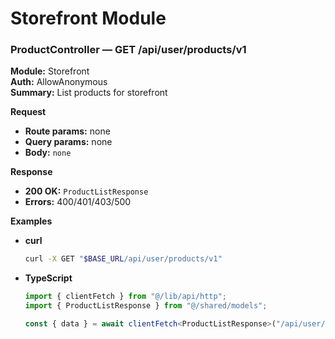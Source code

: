 # Storefront Module

### ProductController — GET /api/user/products/v1
**Module:** Storefront  
**Auth:** AllowAnonymous  
**Summary:** List products for storefront

**Request**
- **Route params:** none
- **Query params:** none
- **Body:** `none`

**Response**
- **200 OK:** `ProductListResponse`
- **Errors:** 400/401/403/500

**Examples**
- **curl**
  ```bash
  curl -X GET "$BASE_URL/api/user/products/v1"
  ```
* **TypeScript**
  ```ts
  import { clientFetch } from "@/lib/api/http";
  import { ProductListResponse } from "@/shared/models";

  const { data } = await clientFetch<ProductListResponse>("/api/user/products/v1");
  ```

